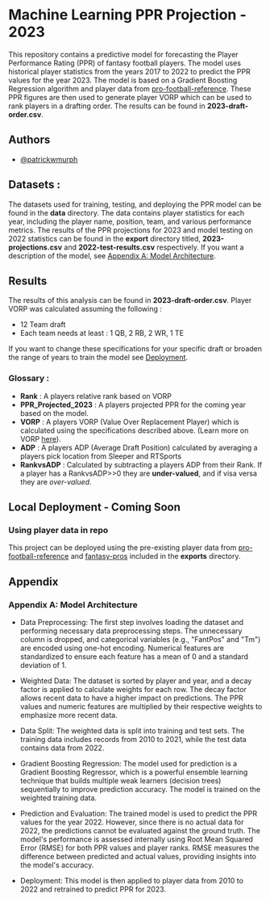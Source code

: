 # Machine Learning PPR Projection - 2023

This repository contains a predictive model for forecasting the Player Performance Rating (PPR) of fantasy football players. The model uses historical player statistics from the years 2017 to 2022 to predict the PPR values for the year 2023. The model is based on a Gradient Boosting Regression algorithm and player data from [pro-football-reference](https://www.pro-football-reference.com/). These PPR figures are then used to generate player VORP which can be used to rank players in a drafting order. The results can be found in **2023-draft-order.csv**.


## Authors

- [@patrickwmurph](https://github.com/patrickwmurph)


## Datasets :

The datasets used for training, testing, and deploying the PPR model can be found in the **data** directory. The data contains player statistics for each year, including the player name, position, team, and various performance metrics. The results of the PPR projections for 2023 and model testing on 2022 statistics can be found in the **export** directory titled, **2023-projections.csv** and **2022-test-results.csv** respectively. If you want a description of the model, see [Appendix A: Model Architecture](#Appendix).

## Results

The results of this analysis can be found in **2023-draft-order.csv**. Player VORP was calculated assuming the following :

- 12 Team draft
- Each team needs at least : 1 QB, 2 RB, 2 WR, 1 TE

If you want to change these specifications for your specific draft or broaden the range of years to train the model see [Deployment](#deployment).

### Glossary :

- **Rank** : A players relative rank based on VORP
- **PPR_Projected_2023** : A players projected PPR for the coming year based on the model.
- **VORP** : A players VORP (Value Over Replacement Player) which is calculated using the specifications described above. (Learn more on VORP [here](https://en.wikipedia.org/wiki/Value_over_replacement_player)).
- **ADP** : A players ADP (Average Draft Position) calculated by averaging a players pick location from Sleeper and RTSports
- **RankvsADP** : Calculated by subtracting a players ADP from their Rank. If a player has a  RankvsADP>>0 they are **under-valued**, and if visa versa they are *over-valued*.



## Local Deployment - Coming Soon

### Using player data in repo
This project can be deployed using the pre-existing player data from [pro-football-reference](https://www.pro-football-reference.com/) and [fantasy-pros](https://www.fantasypros.com/) included in the **exports** directory.


## Appendix 

### Appendix A: Model Architecture

- Data Preprocessing: The first step involves loading the dataset and performing necessary data preprocessing steps. The unnecessary column is dropped, and categorical variables (e.g., "FantPos" and "Tm") are encoded using one-hot encoding. Numerical features are standardized to ensure each feature has a mean of 0 and a standard deviation of 1.

- Weighted Data: The dataset is sorted by player and year, and a decay factor is applied to calculate weights for each row. The decay factor allows recent data to have a higher impact on predictions. The PPR values and numeric features are multiplied by their respective weights to emphasize more recent data.

- Data Split: The weighted data is split into training and test sets. The training data includes records from 2010 to 2021, while the test data contains data from 2022.

- Gradient Boosting Regression: The model used for prediction is a Gradient Boosting Regressor, which is a powerful ensemble learning technique that builds multiple weak learners (decision trees) sequentially to improve prediction accuracy. The model is trained on the weighted training data.

- Prediction and Evaluation: The trained model is used to predict the PPR values for the year 2022. However, since there is no actual data for 2022, the predictions cannot be evaluated against the ground truth. The model's performance is assessed internally using Root Mean Squared Error (RMSE) for both PPR values and player ranks. RMSE measures the difference between predicted and actual values, providing insights into the model's accuracy.

- Deployment: This model is then applied to player data from 2010 to 2022 and retrained to predict PPR for 2023.